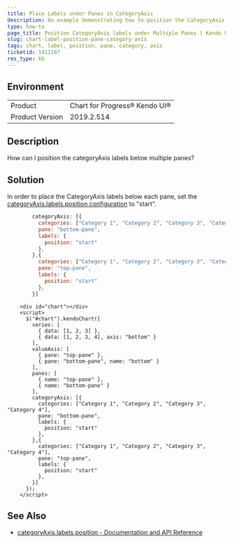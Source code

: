 ```yaml
---
title: Place Labels under Panes in CategoryAxis
description: An example demonstrating how to position the CategoryAxis labels below each series in a pane
type: how-to
page_title: Position CategoryAxis labels under Multiple Panes | Kendo UI Chart
slug: chart-label-position-pane-category-axis
tags: chart, label, position, pane, category, axis
ticketid: 1411207
res_type: kb
---
```


## Environment
<table>
 <tr>
  <td>Product</td>
  <td>Chart for Progress® Kendo UI®</td>
 </tr>

  <td>Product Version</td>
  <td>2019.2.514</td>
 </tr>
</table>

## Description

How can I position the categoryAxis labels below multiple panes?  

## Solution

In order to place the CategoryAxis labels below each pane, set the [categoryAxis.labels.position configuration](https://docs.telerik.com/kendo-ui/api/javascript/dataviz/ui/chart/configuration/categoryaxis.labels#categoryaxislabelsposition) to "start".

```javascript
        categoryAxis: [{
          categories: ["Category 1", "Category 2", "Category 3", "Category 4"],
          pane: "bottom-pane",
          labels: { 
            position: "start"
          },
        },{
          categories: ["Category 1", "Category 2", "Category 3", "Category 4"],
          pane: "top-pane",
          labels: { 
            position: "start"
          },
        }]
```

```dojo
    <div id="chart"></div>
    <script>
      $("#chart").kendoChart({
        series: [
          { data: [1, 2, 3] },
          { data: [1, 2, 3, 4], axis: "bottom" }
        ],
        valueAxis: [
          { pane: "top-pane" },
          { pane: "bottom-pane", name: "bottom" }
        ],
        panes: [
          { name: "top-pane" },
          { name: "bottom-pane" }
        ],
        categoryAxis: [{
          categories: ["Category 1", "Category 2", "Category 3", "Category 4"],
          pane: "bottom-pane",
          labels: { 
            position: "start"
          },
        },{
          categories: ["Category 1", "Category 2", "Category 3", "Category 4"],
          pane: "top-pane",
          labels: { 
            position: "start"
          },
        }]
      });
    </script>
```

## See Also

* [categoryAxis.labels.position - Documentation and API Reference](https://docs.telerik.com/kendo-ui/api/javascript/dataviz/ui/chart/configuration/categoryaxis.labels#categoryaxislabelsposition)
